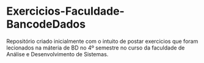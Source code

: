 # Exercicios-Faculdade-BancodeDados
 Repositório criado inicialmente com o intuito de postar exercicios que foram lecionados na máteria de BD no 4º semestre no curso da faculdade de Análise e Desenvolvimento de Sistemas.
